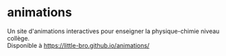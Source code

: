 # animations
Un site d'animations interactives pour enseigner la physique-chimie niveau collège.  
Disponible à https://little-bro.github.io/animations/ 
